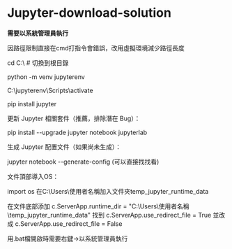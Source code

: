 # Jupyter-download-solution

**需要以系統管理員執行**

因路徑限制直接在cmd打指令會錯誤，改用虛擬環境減少路徑長度

cd C:\  # 切換到根目錄

python -m venv jupyterenv

C:\jupyterenv\Scripts\activate

pip install jupyter

更新 Jupyter 相關套件（推薦，排除潛在 Bug）：

pip install --upgrade jupyter notebook jupyterlab

生成 Jupyter 配置文件（如果尚未生成）：

jupyter notebook --generate-config (可以直接找找看)

文件頂部導入OS：

import os
在C:\\Users\\使用者名稱加入文件夾temp_jupyter_runtime_data

在文件底部添加 c.ServerApp.runtime_dir = "C:\\Users\\使用者名稱\\temp_jupyter_runtime_data"
找到
c.ServerApp.use_redirect_file = True 並改成 c.ServerApp.use_redirect_file = False

用.bat檔開啟時需要右鍵->以系統管理員執行
